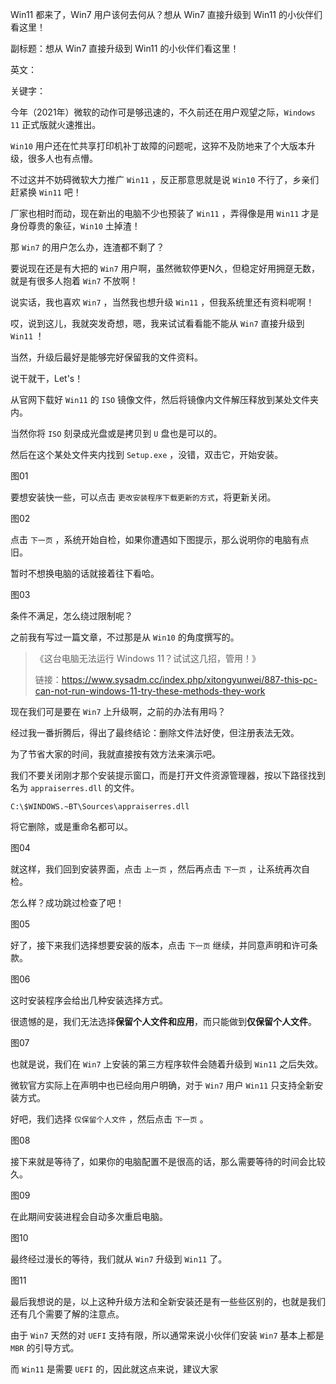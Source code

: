 Win11 都来了，Win7 用户该何去何从？想从 Win7 直接升级到 Win11 的小伙伴们看这里！

副标题：想从 Win7 直接升级到 Win11 的小伙伴们看这里！

英文：

关键字：



今年（2021年）微软的动作可是够迅速的，不久前还在用户观望之际，`Windows 11` 正式版就火速推出。

`Win10` 用户还在忙共享打印机补丁故障的问题呢，这猝不及防地来了个大版本升级，很多人也有点懵。

不过这并不妨碍微软大力推广 `Win11` ，反正那意思就是说 `Win10` 不行了，乡亲们赶紧换 `Win11` 吧！

厂家也相时而动，现在新出的电脑不少也预装了 `Win11` ，弄得像是用 `Win11` 才是身份尊贵的象征，`Win10` 土掉渣！

那 `Win7` 的用户怎么办，连渣都不剩了？



要说现在还是有大把的 `Win7` 用户啊，虽然微软停更N久，但稳定好用拥趸无数，就是有很多人抱着 `Win7` 不放啊！

说实话，我也喜欢 `Win7` ，当然我也想升级 `Win11` ，但我系统里还有资料呢啊！

哎，说到这儿，我就突发奇想，嗯，我来试试看看能不能从 `Win7` 直接升级到 `Win11` ！

当然，升级后最好是能够完好保留我的文件资料。

说干就干，Let's！



从官网下载好 `Win11` 的 `ISO` 镜像文件，然后将镜像内文件解压释放到某处文件夹内。

当然你将 `ISO` 刻录成光盘或是拷贝到 `U` 盘也是可以的。

然后在这个某处文件夹内找到 `Setup.exe` ，没错，双击它，开始安装。

图01



要想安装快一些，可以点击 `更改安装程序下载更新的方式`，将更新关闭。

图02



点击 `下一页` ，系统开始自检，如果你遭遇如下图提示，那么说明你的电脑有点旧。

暂时不想换电脑的话就接着往下看哈。

图03



条件不满足，怎么绕过限制呢？

之前我有写过一篇文章，不过那是从 `Win10` 的角度撰写的。



> 《这台电脑无法运行 Windows 11？试试这几招，管用！》
>
> 链接：https://www.sysadm.cc/index.php/xitongyunwei/887-this-pc-can-not-run-windows-11-try-these-methods-they-work



现在我们可是要在 `Win7` 上升级啊，之前的办法有用吗？

经过我一番折腾后，得出了最终结论：删除文件法好使，但注册表法无效。

为了节省大家的时间，我就直接按有效方法来演示吧。



我们不要关闭刚才那个安装提示窗口，而是打开文件资源管理器，按以下路径找到名为 `appraiserres.dll` 的文件。

```
C:\$WINDOWS.~BT\Sources\appraiserres.dll
```

将它删除，或是重命名都可以。

图04



就这样，我们回到安装界面，点击 `上一页` ，然后再点击 `下一页` ，让系统再次自检。

怎么样？成功跳过检查了吧！

图05



好了，接下来我们选择想要安装的版本，点击 `下一页` 继续，并同意声明和许可条款。

图06



这时安装程序会给出几种安装选择方式。

很遗憾的是，我们无法选择**保留个人文件和应用**，而只能做到**仅保留个人文件**。

图07



也就是说，我们在 `Win7` 上安装的第三方程序软件会随着升级到 `Win11` 之后失效。

微软官方实际上在声明中也已经向用户明确，对于 `Win7` 用户 `Win11` 只支持全新安装方式。

好吧，我们选择 `仅保留个人文件` ，然后点击 `下一页` 。

图08



接下来就是等待了，如果你的电脑配置不是很高的话，那么需要等待的时间会比较久。

图09



在此期间安装进程会自动多次重启电脑。

图10



最终经过漫长的等待，我们就从 `Win7` 升级到 `Win11` 了。

图11



最后我想说的是，以上这种升级方法和全新安装还是有一些些区别的，也就是我们还有几个需要了解的注意点。

由于 `Win7` 天然的对 `UEFI` 支持有限，所以通常来说小伙伴们安装 `Win7` 基本上都是 `MBR` 的引导方式。

而 `Win11` 是需要 `UEFI` 的，因此就这点来说，建议大家